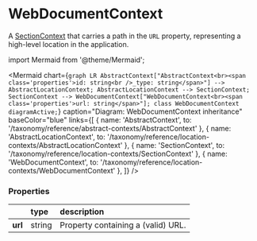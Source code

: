 # WebDocumentContext

A [SectionContext](/taxonomy/reference/location-contexts/SectionContext.md) that carries a path in the ```URL``` property, representing a high-level location in the application.

import Mermaid from '@theme/Mermaid';

<Mermaid chart={`
	graph LR
		AbstractContext["AbstractContext<br><span class='properties'>id: string<br />_type: string</span>"] --> AbstractLocationContext;
		AbstractLocationContext --> SectionContext;
    SectionContext --> WebDocumentContext["WebDocumentContext<br><span class='properties'>url: string</span>"];
    class WebDocumentContext diagramActive;
`} 
  caption="Diagram: WebDocumentContext inheritance" 
  baseColor="blue" 
  links={[
    { name: 'AbstractContext', to: '/taxonomy/reference/abstract-contexts/AbstractContext' },
    { name: 'AbstractLocationContext', to: '/taxonomy/reference/location-contexts/AbstractLocationContext' },
    { name: 'SectionContext', to: '/taxonomy/reference/location-contexts/SectionContext' },
    { name: 'WebDocumentContext', to: '/taxonomy/reference/location-contexts/WebDocumentContext' },
  ]}
/>

### Properties
|                | type        | description
| :--            | :--         | :--           
| **url**        | string      | Property containing a (valid) URL.
